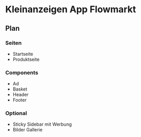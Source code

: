 # Kleinanzeigen App Flowmarkt

## Plan
### Seiten
* Startseite
* Produktseite

### Components
* Ad
* Basket
* Header
* Footer

### Optional
* Sticky Sidebar mit Werbung
* Bilder Gallerie
